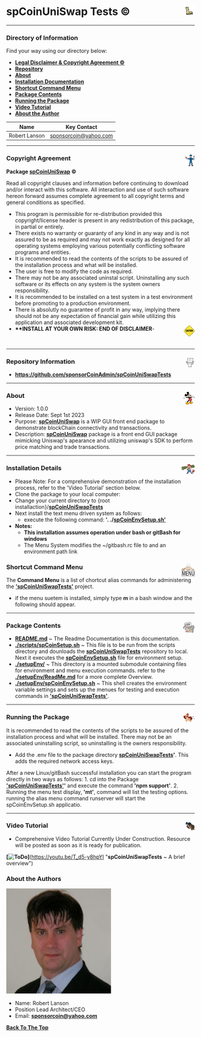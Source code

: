 # spCoinUniSwap Tests ©<img src="https://github.com/sponsorCoinAdmin/spCoinImages/blob/main/boot1.png" width="6%" align= "right">
---
### Directory of Information
Find your way using our directory below:
<b>
- [Legal Disclaimer & Copyright Agreement ©](#copyright-agreement)
- [Repository](#repository-information)
- [About](#about)
- [Installation Documentation](#installation-details)
- [Shortcut Command Menu](#shortcut-command-menu)
- [Package Contents](#package-contents)
- [Running the Package](#running-the-package)
- [Video Tutorial](#video-tutorial)
- [About the Author](#about-the-authors)
 </b>
 
 Name  | Key Contact
------------- | -------------
Robert Lanson  | sponsorcoin@yahoo.com

- - - -
### Copyright Agreement<img src="https://github.com/sponsorCoinAdmin/spCoinImages/blob/main/policeman.png" width="5%" align= "right">
<b>Package [<b>spCoinUniSwap</b>](https://github.com/sponsorCoinAdmin/spCoinUniSwapTests/tree/main) ©</b> 

Read all copyright clauses and information before continuing to download and/or interact with this software. All interaction and use of such software hereon forward assumes complete agreement to all copyright terms and general conditions as specified. 

- This program is permissible for re-distribution provided this copyright/license header is present in any redistribution of this package, in partial or entirely.  
- There exists no warranty or guaranty of any kind in any way and is not assured to be as required and may not work exactly as designed for all operating systems employing various potentially conflicting software programs and entities.  
- It is recommended to read the contents of the scripts to be assured of the installation process and what will be installed. 
- The user is free to modify the code as required. 
- There may not be any associated uninstal script. Uninstalling any such software or its effects on any system is the system owners responsibility.
- It is recommended to be installed on a test system in a test environment before promoting to a production environment.
- There is absolutly no guarantee of profit in any way, implying there should not be any expectation of financial gain while utilizing this application and associated development kit.
- <b>**INSTALL AT YOUR OWN RISK: END OF DISCLAIMER</b><img src="https://github.com/sponsorCoinAdmin/spCoinImages/blob/main//caution.png" width="6%" align= "right">-</b>
 <BR>
 
 - - - -
### Repository Information<img src="https://github.com/sponsorCoinAdmin/spCoinImages/blob/main/repository.png" width="5%" align= "right">
- <b>https://github.com/sponsorCoinAdmin/spCoinUniSwapTests</b>

- - - -
### About<img src="https://github.com/sponsorCoinAdmin/spCoinImages/blob/main/aboutMickey.png" width="6%" align= "right">
- Version: 1.0.0
- Release Date: Sept 1st 2023
- Purpose: [<b>spCoinUniSwap</b>](https://github.com/sponsorCoinAdmin/spCoinUniSwapTests/tree/main) is a WIP GUI front end package to demonstrate blockChain connectivity and transactions.
- Description: [<b>spCoinUniSwap</b>](https://github.com/sponsorCoinAdmin/spCoinUniSwapTests/tree/main) package is a front end GUI package mimicking Uniswap's apearance and utilizing uniswap's SDK to perform price matching and trade transactions. 
 - - - -
### Installation Details<img src="https://github.com/sponsorCoinAdmin/spCoinImages/blob/main/installation.png" width="7%" align= "right">
- Please Note: For a comprehensive demonstration of the installation process, refer to the 'Video Tutorial' section below.
- Clone the package to your local computer:
- Change your current directory to {root installaction}/[<b>spCoinUniSwapTests</b>](https://github.com/sponsorCoinAdmin/spCoinUniSwapTests/tree/main)
- Next install the text menu driven system as follows:
    - execute the following command: <b>'. ./[<b>spCoinEnvSetup.sh</b>'](https://github.com/sponsorCoinAdmin/spCoinSetupEnv/blob/main/spCoinEnvSetup.sh)</b>
- <b>Notes:
    - This installation assumes operation under bash or gitBash for windows</b>
    - The Menu System modifies the ~/gitbash.rc file to and an environment path link

### Shortcut Command Menu<img src="https://github.com/sponsorCoinAdmin/spCoinImages/blob/main/menu 4.jpg" width="7%" align= "right">
The <b>Command Menu</b> is a list of chortcut alias commands for administering the [<b>'spCoinUniSwapTests'</b>](https://github.com/sponsorCoinAdmin/spCoinUniSwapTests/tree/main) project.
- if the menu suetem is installed, simply type <b>m <enter></b> in a bash window and the following should appear.

 - - - -
### Package Contents<img src="https://github.com/sponsorCoinAdmin/spCoinImages/blob/main/contents.png" width="6%" align= "right">
- [<b>README.md</b>](https://github.com/sponsorCoinAdmin/spCoinUniSwapTests/edit/main/README.md) ~ The Readme Documentation is this documentation.
- [<b>./scripts/spCoinSetup.sh</b>](https://github.com/sponsorCoinAdmin/spCoinUniSwapTests/blob/main/scripts/spCoinSetup.sh)  ~ This file is to be run from the scripts directory and dounloads the [<b>spCoinUniSwapTests</b>](https://github.com/sponsorCoinAdmin/spCoinUniSwapTests/tree/main</b>) repository to local. Next it executes the [<b>spCoinEnvSetup.sh</b>](https://github.com/sponsorCoinAdmin/spCoinSetupEnv/blob/main/spCoinEnvSetup.sh) file for environment setup.
- [<b>./setupEnv/</b>](https://github.com/sponsorCoinAdmin/spCoinSetupEnv/tree/ef96401c818432d0fe6ff1d6642fab31f44b6fb5) ~ This directory is a mounted submodule containing files for environment and menu execution commands. refer to the [<b>./setupEnv/ReadMe.md</b>](https://github.com/sponsorCoinAdmin/spCoinSetupEnv/blob/main/README.md) for a more complete Overview.
- [<b>./setupEnv/spCoinEnvSetup.sh</b>](https://github.com/sponsorCoinAdmin/spCoinSetupEnv) ~ This shell creates the environment variable settings and sets up the menues for testing and execution commands in [<b>'spCoinUniSwapTests'</b>](https://github.com/sponsorCoinAdmin/spCoinUniSwapTests/tree/main).
 - - - -
### Running the Package<img src="https://github.com/sponsorCoinAdmin/spCoinImages/blob/main/running2.png" width="6%" align= "right">
It is recommended to read the contents of the scripts to be assured of the installation process and what will be installed.  There may not be an associated uninstalling script, so uninstalling is the owners responsibility.
  - Add the .env file to the package directory <b>[<b>spCoinUniSwapTests</b>](https://github.com/sponsorCoinAdmin/spCoinUniSwapTests/tree/main)'</b>. This adds the required network access keys.

After a new Linux/gitBash successful installation you can start the program directly in two ways as follows:
    1. cd into the Package <b>[<b>'spCoinUniSwapTests'</b>](https://github.com/sponsorCoinAdmin/spCoinUniSwapTests/tree/main)'</b> and execute the command <b>'npm support'</b>.
    2. Running the menu test display, <b>'mt'</b>, command will list the testing options.
       running the alias menu command runserver will start the spCoinEnvSetup.sh</b> applicatio.
 - - - -
### Video Tutorial<img src="https://github.com/sponsorCoinAdmin/spCoinImages/blob/main/video.png" width="5%" align= "right">
- Comprehensive Video Tutorial Currently Under Construction. Resource will be posted as soon as it is ready for publication.

<b>[![ToDo](https://github.com/sponsorCoinAdmin/spCoinImages/blob/main/maxresdefault.jpg)]</b>(https://youtu.be/T_d5-y8hpYI "<b>spCoinUniSwapTests</b> ~ A brief overview")

### About the Authors
![<b>Author Image</b>](https://github.com/sponsorCoinAdmin/spCoinImages/blob/main/RobinPhoto.jpg)
- Name: Robert Lanson
- Position Lead Architect/CEO
- Email: <b>sponsorcoin@yahoo.com</b>

[<b>Back To The Top</b>](#directory-of-information)
